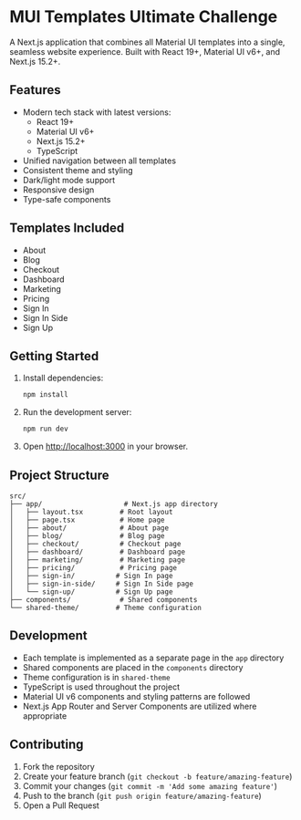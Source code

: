 # MUI Templates Ultimate Challenge

A Next.js application that combines all Material UI templates into a single, seamless website experience. Built with React 19+, Material UI v6+, and Next.js 15.2+.

## Features

- Modern tech stack with latest versions:
  - React 19+
  - Material UI v6+
  - Next.js 15.2+
  - TypeScript
- Unified navigation between all templates
- Consistent theme and styling
- Dark/light mode support
- Responsive design
- Type-safe components

## Templates Included

- About
- Blog
- Checkout
- Dashboard
- Marketing
- Pricing
- Sign In
- Sign In Side
- Sign Up

## Getting Started

1. Install dependencies:
   ```bash
   npm install
   ```

2. Run the development server:
   ```bash
   npm run dev
   ```

3. Open [http://localhost:3000](http://localhost:3000) in your browser.

## Project Structure

```
src/
├── app/                    # Next.js app directory
│   ├── layout.tsx         # Root layout
│   ├── page.tsx           # Home page
│   ├── about/             # About page
│   ├── blog/              # Blog page
│   ├── checkout/          # Checkout page
│   ├── dashboard/         # Dashboard page
│   ├── marketing/         # Marketing page
│   ├── pricing/           # Pricing page
│   ├── sign-in/          # Sign In page
│   ├── sign-in-side/     # Sign In Side page
│   └── sign-up/          # Sign Up page
├── components/            # Shared components
└── shared-theme/         # Theme configuration
```

## Development

- Each template is implemented as a separate page in the `app` directory
- Shared components are placed in the `components` directory
- Theme configuration is in `shared-theme`
- TypeScript is used throughout the project
- Material UI v6 components and styling patterns are followed
- Next.js App Router and Server Components are utilized where appropriate

## Contributing

1. Fork the repository
2. Create your feature branch (`git checkout -b feature/amazing-feature`)
3. Commit your changes (`git commit -m 'Add some amazing feature'`)
4. Push to the branch (`git push origin feature/amazing-feature`)
5. Open a Pull Request 